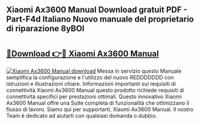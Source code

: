 ## Xiaomi Ax3600 Manual Download gratuit PDF - Part-F4d Italiano Nuovo manuale del proprietario di riparazione 8yBOl

# <h2><a href="http://dfev04b.blite.top/?on=Xiaomi+Ax3600+Manual">🔗Download 👉🔴 Xiaomi Ax3600 Manual</a></h2>

[![Xiaomi Ax3600 Manual download](https://i.imgur.com/lujVjoI.png)](http://dfev04b.blite.top/?on=Xiaomi+Ax3600+Manual)
Messa in servizio questo Manuale semplifica la configurazione e l'utilizzo del nuovo REDDDDDDD con istruzioni e illustrazioni chiare. Informazioni importanti sui requisiti di connettività Xiaomi Ax3600 Manual questo prodotto richiede requisiti di connettività specifici per prestazioni ottimali. Questo innovativo Xiaomi Ax3600 Manual offre una Suite completa di funzionalità che ottimizzano il flusso di lavoro. Siamo qui per supportarti, Xiaomi Ax3600 Manual. Il nostro Team è dedicato ad aiutarti con qualsiasi domanda o dubbio.
